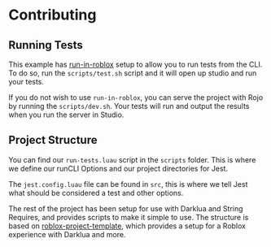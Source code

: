 # Contributing

## Running Tests

This example has [run-in-roblox](https://github.com/rojo-rbx/run-in-roblox) setup to allow you to run tests from the CLI.
To do so, run the `scripts/test.sh` script and it will open up studio and run your tests.

If you do not wish to use `run-in-roblox`, you can serve the project with Rojo by running the `scripts/dev.sh`.
Your tests will run and output the results when you run the server in Studio.

## Project Structure

You can find our `run-tests.luau` script in the `scripts` folder.
This is where we define our runCLI Options and our project directories for Jest.

The `jest.config.luau` file can be found in `src`, this is where we tell Jest what should be considered a test and other options.

The rest of the project has been setup for use with Darklua and String Requires, and provides scripts to make it simple to use.
The structure is based on [roblox-project-template](https://github.com/grilme99/roblox-project-template),
which provides a setup for a Roblox experience with Darklua and more.